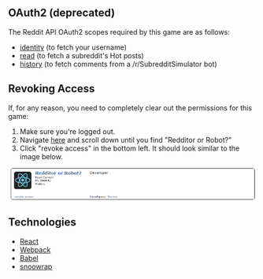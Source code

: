 ## OAuth2 (deprecated)

The Reddit API OAuth2 scopes required by this game are as follows:
* [identity](https://www.reddit.com/dev/api/oauth#scope_identity) (to fetch your username)
* [read](https://www.reddit.com/dev/api/oauth#scope_read) (to fetch a subreddit's Hot posts)
* [history](https://www.reddit.com/dev/api/oauth#scope_history) (to fetch comments from a /r/SubredditSimulator bot)

## Revoking Access

If, for any reason, you need to completely clear out the permissions for this game:

1. Make sure you're logged out.
2. Navigate [here](https://www.reddit.com/prefs/apps) and scroll down until you find "Redditor or Robot?"
3. Click "revoke access" in the bottom left. It should look similar to the image below.

![revoke](assets/revoke.png)

## Technologies

* [React](https://github.com/facebook/react#readme)
* [Webpack](https://github.com/webpack/webpack#readme)
* [Babel](https://github.com/babel/babel#readme)
* [snoowrap](https://github.com/not-an-aardvark/snoowrap#readme)
